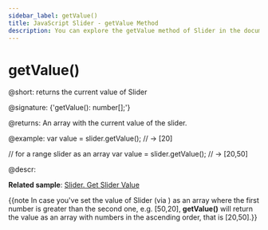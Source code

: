 ```yaml
---
sidebar_label: getValue()
title: JavaScript Slider - getValue Method 
description: You can explore the getValue method of Slider in the documentation of the DHTMLX JavaScript UI library. Browse developer guides and API reference, try out code examples and live demos, and download a free 30-day evaluation version of DHTMLX Suite 7.
---
```


# getValue()

@short: returns the current value of Slider

@signature: {'getValue(): number[];'}

@returns:
An array with the current value of the slider.

@example:
var value = slider.getValue(); // -> [20]

// for a range slider as an array
var value = slider.getValue(); // -> [20,50]

@descr:

**Related sample**: [Slider. Get Slider Value](https://snippet.dhtmlx.com/xlb8nbdx)

{{note In case you've set the value of Slider (via [](slider/api/slider_setvalue_method.md)) as an array where the first number is greater than the second one, e.g. [50,20], **getValue()** will return the value as an array with numbers in the ascending order, that is [20,50].}}

[comment]: # (@relatedapi: slider/api/slider_setvalue_method.md)

[comment]: # (@related: slider/usage.md#getting-value)
